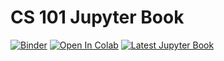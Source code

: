 # CS 101 Jupyter Book

[![Binder](https://mybinder.org/badge_logo.svg)](https://mybinder.org/v2/gh/the-intern/cs101/main)
[![Open In Colab](https://colab.research.google.com/assets/colab-badge.svg)](https://colab.research.google.com/github/googlecolab/colabtools/blob/master/notebooks/colab-github-demo.ipynb)
[![Latest Jupyter Book](https://img.shields.io/badge/CS101-Latest--Build-orange)](https://the-intern.github.io/cs101/intro.html)
